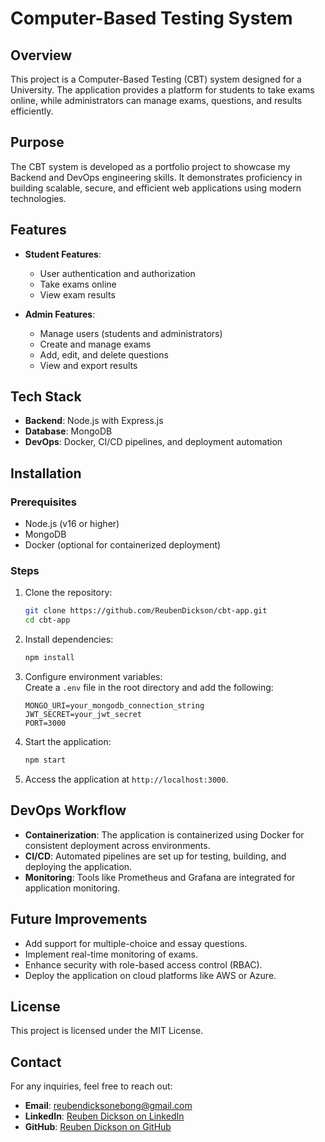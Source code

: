 # Computer-Based Testing System  

## Overview  
This project is a Computer-Based Testing (CBT) system designed for a University. The application provides a platform for students to take exams online, while administrators can manage exams, questions, and results efficiently.  

## Purpose  
The CBT system is developed as a portfolio project to showcase my Backend and DevOps engineering skills. It demonstrates proficiency in building scalable, secure, and efficient web applications using modern technologies.  

## Features  
- **Student Features**:  
    - User authentication and authorization  
    - Take exams online  
    - View exam results  

- **Admin Features**:  
    - Manage users (students and administrators)  
    - Create and manage exams  
    - Add, edit, and delete questions  
    - View and export results  

## Tech Stack  
- **Backend**: Node.js with Express.js  
- **Database**: MongoDB  
- **DevOps**: Docker, CI/CD pipelines, and deployment automation  

## Installation  

### Prerequisites  
- Node.js (v16 or higher)  
- MongoDB  
- Docker (optional for containerized deployment)  

### Steps  
1. Clone the repository:  
     ```bash  
     git clone https://github.com/ReubenDickson/cbt-app.git  
     cd cbt-app  
     ```  

2. Install dependencies:  
     ```bash  
     npm install  
     ```  

3. Configure environment variables:  
     Create a `.env` file in the root directory and add the following:  
     ```env  
     MONGO_URI=your_mongodb_connection_string  
     JWT_SECRET=your_jwt_secret  
     PORT=3000  
     ```  

4. Start the application:  
     ```bash  
     npm start  
     ```  

5. Access the application at `http://localhost:3000`.  

## DevOps Workflow  
- **Containerization**: The application is containerized using Docker for consistent deployment across environments.  
- **CI/CD**: Automated pipelines are set up for testing, building, and deploying the application.  
- **Monitoring**: Tools like Prometheus and Grafana are integrated for application monitoring.  

## Future Improvements  
- Add support for multiple-choice and essay questions.  
- Implement real-time monitoring of exams.  
- Enhance security with role-based access control (RBAC).  
- Deploy the application on cloud platforms like AWS or Azure.  

## License  
This project is licensed under the MIT License.  

## Contact  
For any inquiries, feel free to reach out:  
- **Email**: reubendicksonebong@gmail.com  
- **LinkedIn**: [Reuben Dickson on LinkedIn ](https://www.linkedin.com/in/reuben-dickson-10b071106/)  
- **GitHub**: [Reuben Dickson on GitHub ](https://github.com/ReubenDickson)  
